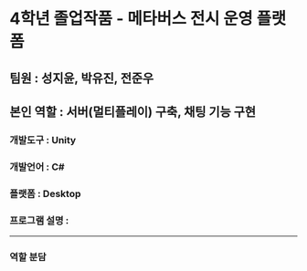 # 4학년 졸업작품 - 메타버스 전시 운영 플랫폼
## 팀원 : 성지윤, 박유진, 전준우
## 본인 역할 : 서버(멀티플레이) 구축, 채팅 기능 구현 

### 개발도구 : Unity
### 개발언어 : C#
### 플랫폼 : Desktop
### 프로그램 설명 : 
---
### 역할 분담
